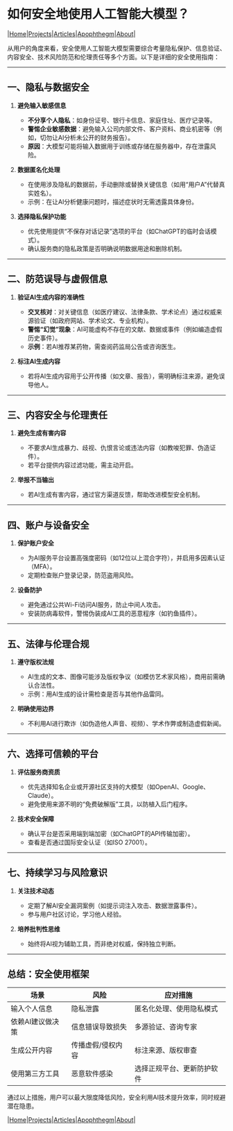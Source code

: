 # 如何安全地使用人工智能大模型？

|[Home](/README.md)|[Projects](/projects.md)|[Articles](/articles.md)|[Apophthegm](/apophthegm.md)|[About](/about.md)|

从用户的角度来看，安全使用人工智能大模型需要综合考量隐私保护、信息验证、内容安全、技术风险防范和伦理责任等多个方面。以下是详细的安全使用指南：

---

## **一、隐私与数据安全**
1. **避免输入敏感信息**  
   - **不分享个人隐私**：如身份证号、银行卡信息、家庭住址、医疗记录等。  
   - **警惕企业敏感数据**：避免输入公司内部文件、客户资料、商业机密等（例如，切勿让AI分析未公开的财务报告）。  
   - **原因**：大模型可能将输入数据用于训练或存储在服务器中，存在泄露风险。

2. **数据匿名化处理**  
   - 在使用涉及隐私的数据前，手动删除或替换关键信息（如用“用户A”代替真实姓名）。  
   - 示例：在让AI分析健康问题时，描述症状时无需透露具体身份。

3. **选择隐私保护功能**  
   - 优先使用提供“不保存对话记录”选项的平台（如ChatGPT的临时会话模式）。  
   - 确认服务商的隐私政策是否明确说明数据用途和删除机制。

---

## **二、防范误导与虚假信息**
1. **验证AI生成内容的准确性**  
   - **交叉核对**：对关键信息（如医疗建议、法律条款、学术论点）通过权威来源验证（如政府网站、学术论文、专业机构）。  
   - **警惕“幻觉”现象**：AI可能虚构不存在的文献、数据或事件（例如编造虚假历史事件）。  
   - **示例**：若AI推荐某药物，需查阅药监局公告或咨询医生。

2. **标注AI生成内容**  
   - 若将AI生成内容用于公开传播（如文章、报告），需明确标注来源，避免误导他人。

---

## **三、内容安全与伦理责任**
1. **避免生成有害内容**  
   - 不要求AI生成暴力、歧视、仇恨言论或违法内容（如教唆犯罪、伪造证件）。  
   - 若平台提供内容过滤功能，需主动开启。

2. **举报不当输出**  
   - 若AI生成有害内容，通过官方渠道反馈，帮助改进模型安全机制。

---

## **四、账户与设备安全**
1. **保护账户安全**  
   - 为AI服务平台设置高强度密码（如12位以上混合字符），并启用多因素认证（MFA）。  
   - 定期检查账户登录记录，防范盗用风险。

2. **设备防护**  
   - 避免通过公共Wi-Fi访问AI服务，防止中间人攻击。  
   - 安装防病毒软件，警惕伪装成AI工具的恶意程序（如钓鱼插件）。

---

## **五、法律与伦理合规**
1. **遵守版权法规**  
   - AI生成的文本、图像可能涉及版权争议（如模仿艺术家风格），商用前需确认合法性。  
   - 示例：用AI生成的设计需检查是否与其他作品雷同。

2. **明确使用边界**  
   - 不利用AI进行欺诈（如伪造他人声音、视频）、学术作弊或制造虚假新闻。

---

## **六、选择可信赖的平台**
1. **评估服务商资质**  
   - 优先选择知名企业或开源社区支持的大模型（如OpenAI、Google、Claude）。  
   - 避免使用来源不明的“免费破解版”工具，以防植入后门程序。

2. **技术安全保障**  
   - 确认平台是否采用端到端加密（如ChatGPT的API传输加密）。  
   - 查看是否通过国际安全认证（如ISO 27001）。

---

## **七、持续学习与风险意识**
1. **关注技术动态**  
   - 定期了解AI安全漏洞案例（如提示词注入攻击、数据泄露事件）。  
   - 参与用户社区讨论，学习他人经验。

2. **培养批判性思维**  
   - 始终将AI视为辅助工具，而非绝对权威，保持独立判断。

---

## **总结：安全使用框架**
| **场景**               | **风险**                 | **应对措施**                     |
|-------------------------|--------------------------|----------------------------------|
| 输入个人信息           | 隐私泄露                 | 匿名化处理、使用隐私模式         |
| 依赖AI建议做决策       | 信息错误导致损失         | 多源验证、咨询专家               |
| 生成公开内容           | 传播虚假/侵权内容        | 标注来源、版权审查               |
| 使用第三方工具         | 恶意软件感染             | 选择正规平台、更新防护软件       |

通过以上措施，用户可以最大限度降低风险，安全利用AI技术提升效率，同时规避潜在隐患。

|[Home](/README.md)|[Projects](/projects.md)|[Articles](/articles.md)|[Apophthegm](/apophthegm.md)|[About](/about.md)|
